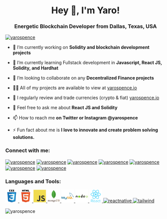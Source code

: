 <h1 align="center">Hey 👋, I'm Yaro!</h1>
<h3 align="center">Energetic Blockchain Developer from Dallas, Texas, USA</h3>

<p align="left"> <a href="https://twitter.com/yarospence" target="blank"><img src="https://img.shields.io/twitter/follow/yarospence?logo=twitter&style=for-the-badge" alt="yarospence" /></a> </p>

- 🔭 I’m currently working on **Solidity and blockchain development projects**

- 🌱 I’m currently learning Fullstack development in **Javascript, React JS, Solidity, and Hardhat**

- 👯 I’m looking to collaborate on any **Decentralized Finance projects**

- 👨‍💻 All of my projects are available to view at [yarospence.io](yarospence.io)

- 📝 I regularly review and trade currencies (crypto & fiat) [yarospence.io](yarospence.io)

- 💬 Feel free to ask me about **React JS and Solidity**

- 📫 How to reach me **on Twitter or Instagram @yarospence**

- ⚡ Fun fact about me is **I love to innovate and create problem solving solutions.**

<h3 align="left">Connect with me:</h3>
<p align="left">
<a href="https://twitter.com/yarospence" target="blank"><img align="center" src="https://raw.githubusercontent.com/rahuldkjain/github-profile-readme-generator/master/src/images/icons/Social/twitter.svg" alt="yarospence" height="30" width="40" /></a>
<a href="https://linkedin.com/in/yarospence" target="blank"><img align="center" src="https://raw.githubusercontent.com/rahuldkjain/github-profile-readme-generator/master/src/images/icons/Social/linked-in-alt.svg" alt="yarospence" height="30" width="40" /></a>
<a href="https://stackoverflow.com/users/yarospence" target="blank"><img align="center" src="https://raw.githubusercontent.com/rahuldkjain/github-profile-readme-generator/master/src/images/icons/Social/stack-overflow.svg" alt="yarospence" height="30" width="40" /></a>
<a href="https://instagram.com/yarospence" target="blank"><img align="center" src="https://raw.githubusercontent.com/rahuldkjain/github-profile-readme-generator/master/src/images/icons/Social/instagram.svg" alt="yarospence" height="30" width="40" /></a>
<a href="https://www.youtube.com/c/yarospence" target="blank"><img align="center" src="https://raw.githubusercontent.com/rahuldkjain/github-profile-readme-generator/master/src/images/icons/Social/youtube.svg" alt="yarospence" height="30" width="40" /></a>
<a href="https://www.leetcode.com/yarospence" target="blank"><img align="center" src="https://raw.githubusercontent.com/rahuldkjain/github-profile-readme-generator/master/src/images/icons/Social/leet-code.svg" alt="yarospence" height="30" width="40" /></a>
<a href="https://discord.gg/yarospence" target="blank"><img align="center" src="https://raw.githubusercontent.com/rahuldkjain/github-profile-readme-generator/master/src/images/icons/Social/discord.svg" alt="yarospence" height="30" width="40" /></a>
</p>

<h3 align="left">Languages and Tools:</h3>
<p align="left"> <a href="https://www.w3schools.com/css/" target="_blank" rel="noreferrer"> <img src="https://raw.githubusercontent.com/devicons/devicon/master/icons/css3/css3-original-wordmark.svg" alt="css3" width="40" height="40"/> </a> <a href="https://www.w3.org/html/" target="_blank" rel="noreferrer"> <img src="https://raw.githubusercontent.com/devicons/devicon/master/icons/html5/html5-original-wordmark.svg" alt="html5" width="40" height="40"/> </a> <a href="https://developer.mozilla.org/en-US/docs/Web/JavaScript" target="_blank" rel="noreferrer"> <img src="https://raw.githubusercontent.com/devicons/devicon/master/icons/javascript/javascript-original.svg" alt="javascript" width="40" height="40"/> </a> <a href="https://www.mongodb.com/" target="_blank" rel="noreferrer"> <img src="https://raw.githubusercontent.com/devicons/devicon/master/icons/mongodb/mongodb-original-wordmark.svg" alt="mongodb" width="40" height="40"/> </a> <a href="https://www.mysql.com/" target="_blank" rel="noreferrer"> <img src="https://raw.githubusercontent.com/devicons/devicon/master/icons/mysql/mysql-original-wordmark.svg" alt="mysql" width="40" height="40"/> </a> <a href="https://nodejs.org" target="_blank" rel="noreferrer"> <img src="https://raw.githubusercontent.com/devicons/devicon/master/icons/nodejs/nodejs-original-wordmark.svg" alt="nodejs" width="40" height="40"/> </a> <a href="https://reactjs.org/" target="_blank" rel="noreferrer"> <img src="https://raw.githubusercontent.com/devicons/devicon/master/icons/react/react-original-wordmark.svg" alt="react" width="40" height="40"/> </a> <a href="https://reactnative.dev/" target="_blank" rel="noreferrer"> <img src="https://reactnative.dev/img/header_logo.svg" alt="reactnative" width="40" height="40"/> </a> <a href="https://tailwindcss.com/" target="_blank" rel="noreferrer"> <img src="https://www.vectorlogo.zone/logos/tailwindcss/tailwindcss-icon.svg" alt="tailwind" width="40" height="40"/> </a> </p>

<p><img align="center" src="https://github-readme-stats.vercel.app/api/top-langs?username=yarospence&show_icons=true&locale=en&layout=compact" alt="yarospence" /></p>
